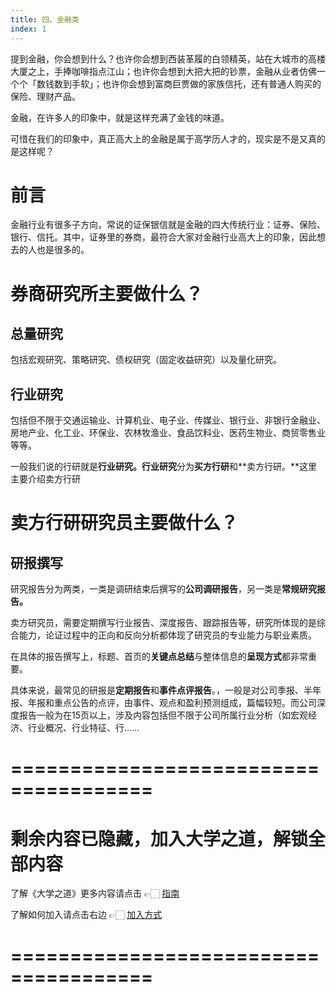 ```yaml
---
title: 四、金融类
index: 1
---
```


提到金融，你会想到什么？也许你会想到西装革履的白领精英，站在大城市的高楼大厦之上，手捧咖啡指点江山；也许你会想到大把大把的钞票，金融从业者仿佛一个个「数钱数到手软」；也许你会想到富商巨贾做的家族信托，还有普通人购买的保险、理财产品。

金融，在许多人的印象中，就是这样充满了金钱的味道。

可惜在我们的印象中，真正高大上的金融是属于高学历人才的，现实是不是又真的是这样呢？

# 前言

金融行业有很多子方向，常说的证保银信就是金融的四大传统行业：证券、保险、银行、信托。其中，证券里的券商，最符合大家对金融行业高大上的印象，因此想去的人也是很多的。

# 券商研究所主要做什么？

## 总量研究

包括宏观研究、策略研究、债权研究（固定收益研究）以及量化研究。

## 行业研究

包括但不限于交通运输业、计算机业、电子业、传媒业、银行业、非银行金融业、房地产业、化工业、环保业、农林牧渔业、食品饮料业、医药生物业、商贸零售业等等。

一般我们说的行研就是**行业研究。行业研究**分为**买方行研**和**卖方行研。**这里主要介绍卖方行研

# 卖方行研研究员主要做什么？

## 研报撰写

研究报告分为两类，一类是调研结束后撰写的**公司调研报告**，另一类是**常规研究报告。**

卖方研究员，需要定期撰写行业报告、深度报告、跟踪报告等，研究所体现的是综合能力，论证过程中的正向和反向分析都体现了研究员的专业能力与职业素质。

在具体的报告撰写上，标题、首页的**关键点总结**与整体信息的**呈现方式**都非常重要。

具体来说，最常见的研报是**定期报告**和**事件点评报告**。，一般是对公司季报、半年报、年报和重点公告的点评，由事件、观点和盈利预测组成，篇幅较短。而公司深度报告一般为在15页以上，涉及内容包括但不限于公司所属行业分析（如宏观经济、行业概况、行业特征、行……

# ======================================

# 剩余内容已隐藏，加入大学之道，解锁全部内容

了解《大学之道》更多内容请点击 👉🏻 [指南](/pay/daxuezhidao)

了解如何加入请点击右边 👉🏻 [加入方式](/pay/jiaru)

# ======================================